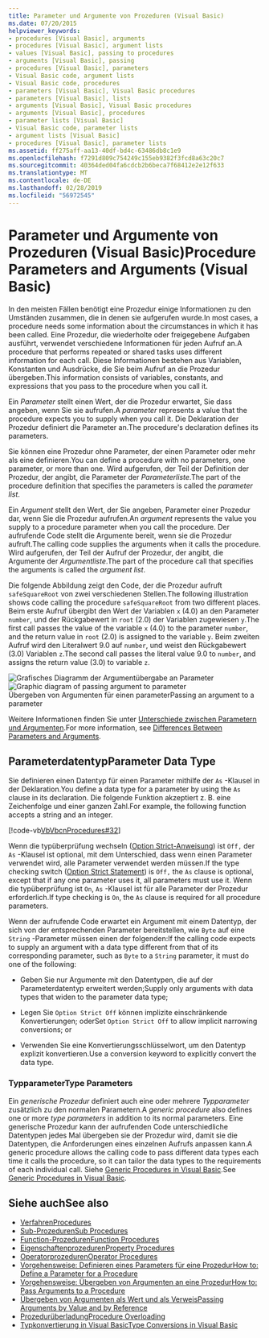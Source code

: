 ```yaml
---
title: Parameter und Argumente von Prozeduren (Visual Basic)
ms.date: 07/20/2015
helpviewer_keywords:
- procedures [Visual Basic], arguments
- procedures [Visual Basic], argument lists
- values [Visual Basic], passing to procedures
- arguments [Visual Basic], passing
- procedures [Visual Basic], parameters
- Visual Basic code, argument lists
- Visual Basic code, procedures
- parameters [Visual Basic], Visual Basic procedures
- parameters [Visual Basic], lists
- arguments [Visual Basic], Visual Basic procedures
- arguments [Visual Basic], procedures
- parameter lists [Visual Basic]
- Visual Basic code, parameter lists
- argument lists [Visual Basic]
- procedures [Visual Basic], parameter lists
ms.assetid: ff275aff-aa13-40df-bd4c-63486db8c1e9
ms.openlocfilehash: f7291d809c754249c155eb9382f3fcd8a63c20c7
ms.sourcegitcommit: 40364ded04fa6cdcb2b6beca7f68412e2e12f633
ms.translationtype: MT
ms.contentlocale: de-DE
ms.lasthandoff: 02/28/2019
ms.locfileid: "56972545"
---
```

# <a name="procedure-parameters-and-arguments-visual-basic"></a><span data-ttu-id="c1607-102">Parameter und Argumente von Prozeduren (Visual Basic)</span><span class="sxs-lookup"><span data-stu-id="c1607-102">Procedure Parameters and Arguments (Visual Basic)</span></span>
<span data-ttu-id="c1607-103">In den meisten Fällen benötigt eine Prozedur einige Informationen zu den Umständen zusammen, die in denen sie aufgerufen wurde.</span><span class="sxs-lookup"><span data-stu-id="c1607-103">In most cases, a procedure needs some information about the circumstances in which it has been called.</span></span> <span data-ttu-id="c1607-104">Eine Prozedur, die wiederholte oder freigegebene Aufgaben ausführt, verwendet verschiedene Informationen für jeden Aufruf an.</span><span class="sxs-lookup"><span data-stu-id="c1607-104">A procedure that performs repeated or shared tasks uses different information for each call.</span></span> <span data-ttu-id="c1607-105">Diese Informationen bestehen aus Variablen, Konstanten und Ausdrücke, die Sie beim Aufruf an die Prozedur übergeben.</span><span class="sxs-lookup"><span data-stu-id="c1607-105">This information consists of variables, constants, and expressions that you pass to the procedure when you call it.</span></span>  
  
 <span data-ttu-id="c1607-106">Ein *Parameter* stellt einen Wert, der die Prozedur erwartet, Sie dass angeben, wenn Sie sie aufrufen.</span><span class="sxs-lookup"><span data-stu-id="c1607-106">A *parameter* represents a value that the procedure expects you to supply when you call it.</span></span> <span data-ttu-id="c1607-107">Die Deklaration der Prozedur definiert die Parameter an.</span><span class="sxs-lookup"><span data-stu-id="c1607-107">The procedure's declaration defines its parameters.</span></span>  
  
 <span data-ttu-id="c1607-108">Sie können eine Prozedur ohne Parameter, der einen Parameter oder mehr als eine definieren.</span><span class="sxs-lookup"><span data-stu-id="c1607-108">You can define a procedure with no parameters, one parameter, or more than one.</span></span> <span data-ttu-id="c1607-109">Wird aufgerufen, der Teil der Definition der Prozedur, der angibt, die Parameter der *Parameterliste*.</span><span class="sxs-lookup"><span data-stu-id="c1607-109">The part of the procedure definition that specifies the parameters is called the *parameter list*.</span></span>  
  
 <span data-ttu-id="c1607-110">Ein *Argument* stellt den Wert, der Sie angeben, Parameter einer Prozedur dar, wenn Sie die Prozedur aufrufen.</span><span class="sxs-lookup"><span data-stu-id="c1607-110">An *argument* represents the value you supply to a procedure parameter when you call the procedure.</span></span> <span data-ttu-id="c1607-111">Der aufrufende Code stellt die Argumente bereit, wenn sie die Prozedur aufruft.</span><span class="sxs-lookup"><span data-stu-id="c1607-111">The calling code supplies the arguments when it calls the procedure.</span></span> <span data-ttu-id="c1607-112">Wird aufgerufen, der Teil der Aufruf der Prozedur, der angibt, die Argumente der *Argumentliste*.</span><span class="sxs-lookup"><span data-stu-id="c1607-112">The part of the procedure call that specifies the arguments is called the *argument list*.</span></span>  
  
 <span data-ttu-id="c1607-113">Die folgende Abbildung zeigt den Code, der die Prozedur aufruft `safeSquareRoot` von zwei verschiedenen Stellen.</span><span class="sxs-lookup"><span data-stu-id="c1607-113">The following illustration shows code calling the procedure `safeSquareRoot` from two different places.</span></span> <span data-ttu-id="c1607-114">Beim erste Aufruf übergibt den Wert der Variablen `x` (4.0) an den Parameter `number`, und der Rückgabewert in `root` (2.0) der Variablen zugewiesen `y`.</span><span class="sxs-lookup"><span data-stu-id="c1607-114">The first call passes the value of the variable `x` (4.0) to the parameter `number`, and the return value in `root` (2.0) is assigned to the variable `y`.</span></span> <span data-ttu-id="c1607-115">Beim zweiten Aufruf wird den Literalwert 9.0 auf `number`, und weist den Rückgabewert (3.0) Variablen `z`.</span><span class="sxs-lookup"><span data-stu-id="c1607-115">The second call passes the literal value 9.0 to `number`, and assigns the return value (3.0) to variable `z`.</span></span>  
  
 <span data-ttu-id="c1607-116">![Grafisches Diagramm der Argumentübergabe an Parameter](./media/parametersargue.gif "ParametersArgue")</span><span class="sxs-lookup"><span data-stu-id="c1607-116">![Graphic diagram of passing argument to parameter](./media/parametersargue.gif "ParametersArgue")</span></span>  
<span data-ttu-id="c1607-117">Übergeben von Argumenten für einen parameter</span><span class="sxs-lookup"><span data-stu-id="c1607-117">Passing an argument to a parameter</span></span>  
  
 <span data-ttu-id="c1607-118">Weitere Informationen finden Sie unter [Unterschiede zwischen Parametern und Argumenten](./differences-between-parameters-and-arguments.md).</span><span class="sxs-lookup"><span data-stu-id="c1607-118">For more information, see [Differences Between Parameters and Arguments](./differences-between-parameters-and-arguments.md).</span></span>  
  
## <a name="parameter-data-type"></a><span data-ttu-id="c1607-119">Parameterdatentyp</span><span class="sxs-lookup"><span data-stu-id="c1607-119">Parameter Data Type</span></span>  
 <span data-ttu-id="c1607-120">Sie definieren einen Datentyp für einen Parameter mithilfe der `As` -Klausel in der Deklaration.</span><span class="sxs-lookup"><span data-stu-id="c1607-120">You define a data type for a parameter by using the `As` clause in its declaration.</span></span> <span data-ttu-id="c1607-121">Die folgende Funktion akzeptiert z. B. eine Zeichenfolge und einer ganzen Zahl.</span><span class="sxs-lookup"><span data-stu-id="c1607-121">For example, the following function accepts a string and an integer.</span></span>  
  
 [!code-vb[VbVbcnProcedures#32](~/samples/snippets/visualbasic/VS_Snippets_VBCSharp/VbVbcnProcedures/VB/Class1.vb#32)]  
  
 <span data-ttu-id="c1607-122">Wenn die typüberprüfung wechseln ([Option Strict-Anweisung](../../../../visual-basic/language-reference/statements/option-strict-statement.md)) ist `Off,` der `As` -Klausel ist optional, mit dem Unterschied, dass wenn einen Parameter verwendet wird, alle Parameter verwendet werden müssen.</span><span class="sxs-lookup"><span data-stu-id="c1607-122">If the type checking switch ([Option Strict Statement](../../../../visual-basic/language-reference/statements/option-strict-statement.md)) is `Off,` the `As` clause is optional, except that if any one parameter uses it, all parameters must use it.</span></span> <span data-ttu-id="c1607-123">Wenn die typüberprüfung ist `On`, `As` -Klausel ist für alle Parameter der Prozedur erforderlich.</span><span class="sxs-lookup"><span data-stu-id="c1607-123">If type checking is `On`, the `As` clause is required for all procedure parameters.</span></span>  
  
 <span data-ttu-id="c1607-124">Wenn der aufrufende Code erwartet ein Argument mit einem Datentyp, der sich von der entsprechenden Parameter bereitstellen, wie `Byte` auf eine `String` -Parameter müssen einen der folgenden:</span><span class="sxs-lookup"><span data-stu-id="c1607-124">If the calling code expects to supply an argument with a data type different from that of its corresponding parameter, such as `Byte` to a `String` parameter, it must do one of the following:</span></span>  
  
-   <span data-ttu-id="c1607-125">Geben Sie nur Argumente mit den Datentypen, die auf der Parameterdatentyp erweitert werden;</span><span class="sxs-lookup"><span data-stu-id="c1607-125">Supply only arguments with data types that widen to the parameter data type;</span></span>  
  
-   <span data-ttu-id="c1607-126">Legen Sie `Option Strict Off` können implizite einschränkende Konvertierungen; oder</span><span class="sxs-lookup"><span data-stu-id="c1607-126">Set `Option Strict Off` to allow implicit narrowing conversions; or</span></span>  
  
-   <span data-ttu-id="c1607-127">Verwenden Sie eine Konvertierungsschlüsselwort, um den Datentyp explizit konvertieren.</span><span class="sxs-lookup"><span data-stu-id="c1607-127">Use a conversion keyword to explicitly convert the data type.</span></span>  
  
### <a name="type-parameters"></a><span data-ttu-id="c1607-128">Typparameter</span><span class="sxs-lookup"><span data-stu-id="c1607-128">Type Parameters</span></span>  
 <span data-ttu-id="c1607-129">Ein *generische Prozedur* definiert auch eine oder mehrere *Typparameter* zusätzlich zu den normalen Parametern.</span><span class="sxs-lookup"><span data-stu-id="c1607-129">A *generic procedure* also defines one or more *type parameters* in addition to its normal parameters.</span></span> <span data-ttu-id="c1607-130">Eine generische Prozedur kann der aufrufenden Code unterschiedliche Datentypen jedes Mal übergeben sie der Prozedur wird, damit sie die Datentypen, die Anforderungen eines einzelnen Aufrufs anpassen kann.</span><span class="sxs-lookup"><span data-stu-id="c1607-130">A generic procedure allows the calling code to pass different data types each time it calls the procedure, so it can tailor the data types to the requirements of each individual call.</span></span> <span data-ttu-id="c1607-131">Siehe [Generic Procedures in Visual Basic](../../../../visual-basic/programming-guide/language-features/data-types/generic-procedures.md).</span><span class="sxs-lookup"><span data-stu-id="c1607-131">See [Generic Procedures in Visual Basic](../../../../visual-basic/programming-guide/language-features/data-types/generic-procedures.md).</span></span>  
  
## <a name="see-also"></a><span data-ttu-id="c1607-132">Siehe auch</span><span class="sxs-lookup"><span data-stu-id="c1607-132">See also</span></span>
- [<span data-ttu-id="c1607-133">Verfahren</span><span class="sxs-lookup"><span data-stu-id="c1607-133">Procedures</span></span>](./index.md)
- [<span data-ttu-id="c1607-134">Sub-Prozeduren</span><span class="sxs-lookup"><span data-stu-id="c1607-134">Sub Procedures</span></span>](./sub-procedures.md)
- [<span data-ttu-id="c1607-135">Function-Prozeduren</span><span class="sxs-lookup"><span data-stu-id="c1607-135">Function Procedures</span></span>](./function-procedures.md)
- [<span data-ttu-id="c1607-136">Eigenschaftenprozeduren</span><span class="sxs-lookup"><span data-stu-id="c1607-136">Property Procedures</span></span>](./property-procedures.md)
- [<span data-ttu-id="c1607-137">Operatorprozeduren</span><span class="sxs-lookup"><span data-stu-id="c1607-137">Operator Procedures</span></span>](./operator-procedures.md)
- [<span data-ttu-id="c1607-138">Vorgehensweise: Definieren eines Parameters für eine Prozedur</span><span class="sxs-lookup"><span data-stu-id="c1607-138">How to: Define a Parameter for a Procedure</span></span>](./how-to-define-a-parameter-for-a-procedure.md)
- [<span data-ttu-id="c1607-139">Vorgehensweise: Übergeben von Argumenten an eine Prozedur</span><span class="sxs-lookup"><span data-stu-id="c1607-139">How to: Pass Arguments to a Procedure</span></span>](./how-to-pass-arguments-to-a-procedure.md)
- [<span data-ttu-id="c1607-140">Übergeben von Argumenten als Wert und als Verweis</span><span class="sxs-lookup"><span data-stu-id="c1607-140">Passing Arguments by Value and by Reference</span></span>](./passing-arguments-by-value-and-by-reference.md)
- [<span data-ttu-id="c1607-141">Prozedurüberladung</span><span class="sxs-lookup"><span data-stu-id="c1607-141">Procedure Overloading</span></span>](./procedure-overloading.md)
- [<span data-ttu-id="c1607-142">Typkonvertierung in Visual Basic</span><span class="sxs-lookup"><span data-stu-id="c1607-142">Type Conversions in Visual Basic</span></span>](../../../../visual-basic/programming-guide/language-features/data-types/type-conversions.md)
